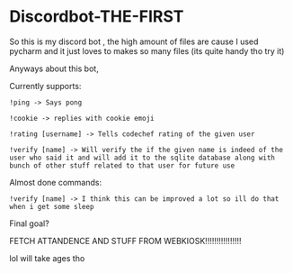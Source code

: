 # Discordbot-THE-FIRST

So this is my discord bot , the high amount of files are cause I used pycharm and it just loves to makes so many files (its quite handy tho try it)

Anyways about this bot,

Currently supports:


    !ping -> Says pong

    !cookie -> replies with cookie emoji

    !rating [username] -> Tells codechef rating of the given user
    
    !verify [name] -> Will verify the if the given name is indeed of the user who said it and will add it to the sqlite database along with bunch of other stuff related to that user for future use
 
Almost done commands:

    !verify [name] -> I think this can be improved a lot so ill do that when i get some sleep
 
 
Final goal?

   FETCH ATTANDENCE AND STUFF FROM WEBKIOSK!!!!!!!!!!!!!!!!

   lol will take ages tho
